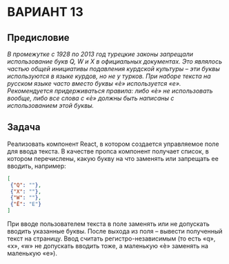 # ВАРИАНТ 13

## Предисловие

*В промежутке с 1928 по 2013 год турецкие законы
запрещали использование букв Q, W и X в официальных
документах. Это являлось частью общей инициативы
подавления курдской культуры – эти буквы используются в
языке курдов, но не у турков.
При наборе текста на русском языке часто вместо
буквы «ѐ» используется «е». Рекомендуется
придерживаться правила: либо «ѐ» не использовать вообще,
либо все слова с «ѐ» должны быть написаны с
использованием этой буквы.*

## Задача

Реализовать компонент React, в котором
создается управляемое поле для ввода текста. В
качестве пропса компонент получает список, в
котором перечислены, какую букву на что
заменять или запрещать ее вводить, например:

```json
[
 {"Q": ""},
 {"X": ""},
 {"W": ""},
 {"Ё": "Е"}
]
```

При вводе пользователем текста в поле
заменять или не допускать вводить указанные
буквы. После выхода из поля – вывести
полученный текст на страницу. Ввод считать
регистро-независимым (то есть «q», «x», «w» не
допускать вводить тоже, а маленькую «ѐ»
заменять на маленькую «е»).

